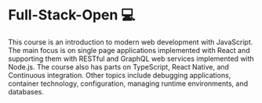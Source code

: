 # Full-Stack-Open 💻
This course is an introduction to modern web development with JavaScript. The main focus is on single page applications implemented with React and supporting them with RESTful and GraphQL web services implemented with Node.js. The course also has parts on TypeScript, React Native, and Continuous integration.  Other topics include debugging applications, container technology, configuration, managing runtime environments, and databases.
